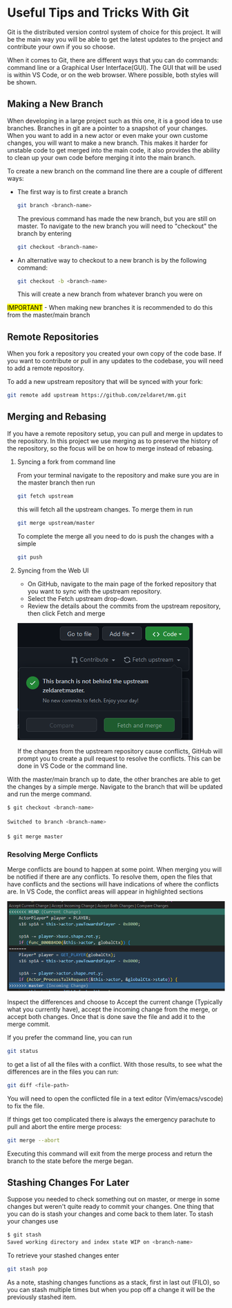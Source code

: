 # Useful Tips and Tricks With Git

Git is the distributed version control system of choice for this project. It will be the main way you will be able to get the latest updates to the project and contribute your own if you so choose.

When it comes to Git, there are different ways that you can do commands: command line or a Graphical User Interface(GUI). The GUI that will be used is within VS Code, or on the web browser. Where possible, both styles will be shown.

## Making a New Branch

When developing in a large project such as this one, it is a good idea to use branches. Branches in git are a pointer to a snapshot of your changes. When you want to add in a new actor or even make your own custome changes, you will want to make a new branch. This makes it harder for unstable code to get merged into the main code, it also provides the ability to clean up your own code before merging it into the main branch.

To create a new branch on the command line there are a couple of different ways:

- The first way is to first create a branch

  ```bash
  git branch <branch-name>
  ```

  The previous command has made the new branch, but you are still on master. To navigate to the new branch you will need to "checkout" the branch by entering

  ```bash
  git checkout <branch-name>
  ```

- An alternative way to checkout to a new branch is by the following command:

    ```bash
    git checkout -b <branch-name>
    ```

    This will create a new branch from whatever branch you were on

<mark>IMPORTANT</mark> - When making new branches it is recommended to do this from the master/main branch

## Remote Repositories

When you fork a repository you created your own copy of the code base. If you want to contribute or pull in any updates to the codebase, you will need to add a remote repository.

To add a new upstream repository that will be synced with your fork:

```bash
git remote add upstream https://github.com/zeldaret/mm.git
```

## Merging and Rebasing

If you have a remote repository setup, you can pull and merge in updates to the repository. In this project we use merging as to preserve the history of the repository, so the focus will be on how to merge instead of rebasing.

1. Syncing a fork from command line

    From your terminal navigate to the repository and make sure you are in the master branch then run

    ```bash
    git fetch upstream
    ```

    this will fetch all the upstream changes. To merge them in run

    ```bash
    git merge upstream/master
    ```

    To complete the merge all you need to do is push the changes with a simple

    ```bash
    git push
    ```

2. Syncing from the Web UI

    - On GitHub, navigate to the main page of the forked repository that you want to sync with the upstream repository.
    - Select the Fetch upstream drop-down.
    - Review the details about the commits from the upstream repository, then click Fetch and merge

    ![Web UI](images/github_webui.png)

    If the changes from the upstream repository cause conflicts, GitHub will prompt you to create a pull request to resolve the conflicts. This can be done in VS Code or the command line.

With the master/main branch up to date, the other branches are able to get the changes by a simple merge. Navigate to the branch that will be updated and run the merge command.

```bash
$ git checkout <branch-name>

Switched to branch <branch-name>

$ git merge master
```

### Resolving Merge Conflicts

Merge conflicts are bound to happen at some point. When merging you will be notified if there are any conflicts. To resolve them, open the files that have conflicts and the sections will have indications of where the conflicts are. In VS Code, the conflict areas will appear in highlighted sections

![Merge Conflict](images/merge_conflict.png)

Inspect the differences and choose to Accept the current change (Typically what you currently have), accept the incoming change from the merge, or accept both changes. Once that is done save the file and add it to the merge commit.

If you prefer the command line, you can run

```bash
git status
```

to get a list of all the files with a conflict. With those results, to see what the differences are in the files you can run:

```bash
git diff <file-path>
```

You will need to open the conflicted file in a text editor (Vim/emacs/vscode) to fix the file.

If things get too complicated there is always the emergency parachute to pull and abort the entire merge process:

```bash
git merge --abort
```

Executing this command will exit from the merge process and return the branch to the state before the merge began.

## Stashing Changes For Later

Suppose you needed to check something out on master, or merge in some changes but weren't quite ready to commit your changes. One thing that you can do is stash your changes and come back to them later. To stash your changes use

```bash
$ git stash
Saved working directory and index state WIP on <branch-name>
```

To retrieve your stashed changes enter

```bash
git stash pop
```

As a note, stashing changes functions as a stack, first in last out (FILO), so you can stash multiple times but when you pop off a change it will be the previously stashed item.

